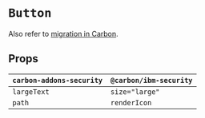 # `Button`

Also refer to [migration in Carbon](https://github.com/carbon-design-system/carbon/blob/master/packages/react/src/components/Button/migrate-to-7.x.md).

## Props

| `carbon-addons-security` | `@carbon/ibm-security` |
| ------------------------ | ---------------------- |
| `largeText`              | `size="large"`         |
| `path`                   | `renderIcon`           |
